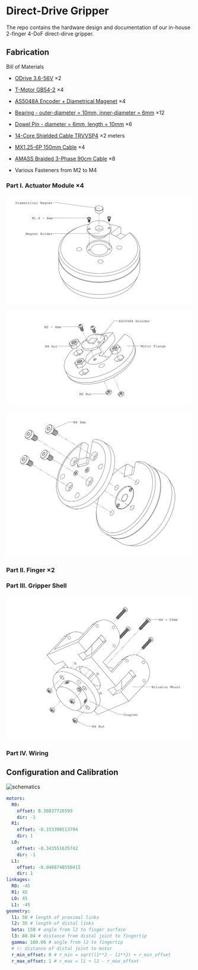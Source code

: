 # Direct-Drive Gripper

The repo contains the hardware design and documentation of our in-house 2-finger 4-DoF direct-dirve gripper.



## Fabrication

Bill of Materials

- [ODrive 3.6-56V](https://odriverobotics.com/shop/odrive-v36) $\times 2$

- [T-Motor GB54-2](https://store.tmotor.com/goods.php?id=445) $\times 4$
- [AS5048A Encoder + Diametrical Magenet](https://item.taobao.com/item.htm?id=619004953504) $\times 4$
- [Bearing - outer-diameter = 10mm, inner-diameter = 6mm](https://item.taobao.com/item.htm?id=649671875461) $\times 12$
- [Dowel Pin - diameter = 6mm, length = 10mm](https://detail.tmall.com/item.htm?id=522002486638) $\times 6$
- [14-Core Shielded Cable TRVVSP4](https://detail.tmall.com/item.htm?id=649477061772) $\times 2\ \text{meters}$
- [MX1.25-6P 150mm Cable](https://item.taobao.com/item.htm?id=607231799768) $\times 4$
- [AMASS Braided 3-Phase 90cm Cable](https://item.taobao.com/item.htm?id=520248392055) $\times 8$

- Various Fasteners from M2 to M4



### Part I. Actuator Module $\times 4$

![motor_with_magnet](images/motor_with_magnet.png)

![motor-plate](images/motor-plate.png)

![actuator_module](images/actuator-module.png)

### Part II. Finger $\times 2$



### Part III. Gripper Shell

![gripper_shell](images/gripper_shell.png)

### Part IV. Wiring



## Configuration and Calibration

![schematics](images/DDH_schematic.png)

```yaml
motors:
  R0:
    offset: 0.30837726593
    dir: -1
  R1:
    offset: -0.153398513794
    dir: 1
  L0:
    offset: -0.343551635742
    dir: -1
  L1:
    offset: -0.0488748550415
    dir: 1
linkages:
  R0: -45
  R1: 45
  L0: 45
  L1: -45
geometry:
  l1: 50 # length of proximal links
  l2: 35 # length of distal links
  beta: 150 # angle from l2 to finger surface 
  l3: 80.04 # distance from distal joint to fingertip
  gamma: 160.66 # angle from l2 to fingertip
  # r: distance of distal joint to motor
  r_min_offset: 0 # r_min = sqrt(l1**2 - l2**2) + r_min_offset
  r_max_offset: 1 # r_max = l1 + l2 - r_max_offset
```

